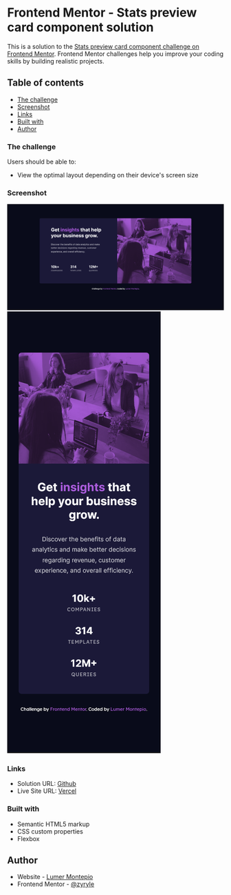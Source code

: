 # Frontend Mentor - Stats preview card component solution

This is a solution to the [Stats preview card component challenge on Frontend Mentor](https://www.frontendmentor.io/challenges/stats-preview-card-component-8JqbgoU62). Frontend Mentor challenges help you improve your coding skills by building realistic projects.

## Table of contents

- [The challenge](#the-challenge)
- [Screenshot](#screenshot)
- [Links](#links)
- [Built with](#built-with)
- [Author](#author)

### The challenge

Users should be able to:

- View the optimal layout depending on their device's screen size

### Screenshot

![](./design/Desktop.png)
![](./design/Phone.png)

### Links

- Solution URL: [Github](https://github.com/zyryle/FM-stats-preview-card)
- Live Site URL: [Vercel](https://fm-stats-preview-card.vercel.app/)

### Built with

- Semantic HTML5 markup
- CSS custom properties
- Flexbox

## Author

- Website - [Lumer Montepio](https://github.com/zyryle/)
- Frontend Mentor - [@zyryle](https://www.frontendmentor.io/profile/zyryle)
